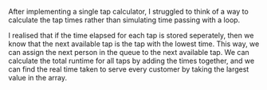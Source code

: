 After implementing a single tap calculator, I struggled to think of a way to calculate the tap times rather than simulating time passing with a loop.

I realised that if the time elapsed for each tap is stored seperately, then we know that the next available tap is the tap with the lowest time. This way, we can assign the next person in the queue to the next available tap.
We can calculate the total runtime for all taps by adding the times together, and we can find the real time taken to serve every customer by taking the largest value in the array.
